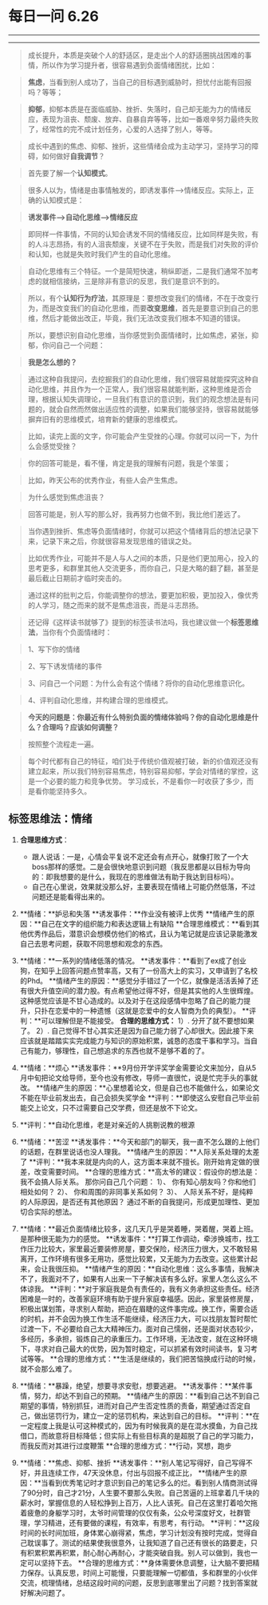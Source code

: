 # 每日一问 6.26 # 

---
<!-- toc -->
---

>成长提升，本质是突破个人的舒适区，是走出个人的舒适圈挑战困难的事情，所以作为学习提升者，很容易遇到负面情绪困扰，比如：

>**焦虑**，当看到别人成功了，当自己的目标遇到威胁时，担忧付出能有回报吗？等等；

>**抑郁**，抑郁本质是在面临威胁、挫折、失落时，自己却无能为力的情绪反应，表现为沮丧、颓废、放弃、自暴自弃等等，比如一番艰辛努力最终失败了，经常性的完不成计划任务，心爱的人选择了别人，等等。

>成长中遇到的焦虑、抑郁、挫折，这些情绪会成为主动学习，坚持学习的障碍，如何做好**自我调节**？

>首先要了解一个**认知模式**。

>很多人以为，情绪是由事情触发的，即诱发事件——>情绪反应。实际上，正确的认知模式是：

>**诱发事件——>自动化思维——>情绪反应**


>即同样一件事情，不同的认知会诱发不同的情绪反应，比如同样是失败，有的人斗志昂扬，有的人沮丧颓废，关键不在于失败，而是我们对失败的评价和认知，也就是失败时我们产生的自动化思维。


>自动化思维有三个特征。一个是简短快速，稍纵即逝，二是我们通常不加考虑的就相信接纳，三是除非有意识的反思，我们是意识不到的。


>所以，有个**认知行为疗法**，其原理是：要想改变我们的情绪，不在于改变行为，而是改变我们的自动化思维，而要**改变思维**，首先是要意识到自己的思维，然后才能做出改正，毕竟，我们无法改变我们根本不知道的错误。


>所以，要想识别自动化思维，当你感觉到负面情绪时，比如焦虑，紧张，抑郁，你问自己一个问题：

>**我是怎么想的？**


>通过这种自我提问，去挖掘我们的自动化思维，我们很容易就能探究这种自动化思维，并且作为一个正常人，我们很容易就能判断，这种思维是否合理，根据认知失调理论，一旦我们有意识的意识到，我们的观念想法是有问题的，就会自然而然做出适应性的调整，如果我们能够坚持，很容易就能够摒弃旧有的思维模式，培育新的健康的思维模式。


>比如，读完上面的文字，你可能会产生受挫的心理。你就可以问一下，为什么会感觉受挫？

>你的回答可能是，看不懂，肯定是我的理解有问题，我是个笨蛋；


>比如，昨天公布的优秀作业，有些人会产生焦虑。

>为什么感觉到焦虑沮丧？

>回答可能是，别人写的那么好，我再努力也做不到，我比他们差远了。


>当你遇到挫折、焦虑等负面情绪时，你就可以把这个情绪背后的想法记录下来，记录下来之后，你就很容易发现思维的错误之处。

>比如优秀作业，可能并不是人与人之间的本质，只是他们更加用心，投入的思考更多，和群里其他人交流更多，而你自己，只是大略的翻了翻，甚至是最后截止日期前才临时突击的。


>通过这样的批判之后，你能调整你的想法，要更加积极，更加投入，像优秀的人学习，随之而来的就不是焦虑沮丧，而是斗志昂扬。


>还记得《这样读书就够了》提到的标签读书法吗，我也建议做一个**标签思维法**，当你有个负面情绪时：


>1、写下你的情绪

>2、写下诱发情绪的事件

>3、问自己一个问题：为什么会有这个情绪？将你的自动化思维意识化。

>4、评判自动化思维，并构建合理的思维模式。


>**今天的问题是：你最近有什么特别负面的情绪体验吗？你的自动化思维是什么？合理吗？应该如何调整？**

>按照整个流程走一遍。

>每个时代都有自己的特征，咱们处于传统价值观被打破，新的价值观还没有建立起来，所以我们特别容易焦虑，特别容易抑郁，学会对情绪的掌控，这是一个必要的能力和竞争优势。
>学习成长，不是看你一时收获了多少，而是看你能坚持多久。

## 标签思维法：情绪 ##

1. **合理思维方式**：
   - 跟人说话：一是，心情会平复说不定还会有点开心，就像打败了一个大boss那样的感觉。二是会很快地意识到问题（我反思都是以目标为导向的：即我想要的是什么，我现在的思维做法有助于我达到目标吗）。
   - 自己在心里说，效果就没那么好，主要表现在情绪上可能仍然低落，不过问题还是能看得出来的。

2. **情绪：**妒忌和失落
   **诱发事件：**作业没有被评上优秀
   **情绪产生的原因：**自己在文字的组织能力和表达逻辑上有缺陷
   **合理思维模式：**看到其他优秀作品后，潜意识会想模仿他们的格式，且认为笔记就是应该记录能激发自己去思考问题，获取不同思想和观念的东西。

3. **情绪：**一系列的情绪低落的情况。
   **诱发事件：**看到了ex成了创业狗，在知乎上回答问题点赞率高，又有了一份高大上的实习，又申请到了名校的Phd。
   **情绪产生的原因：**感觉分手错过了一个亿，就像是活活丢掉了还有很大升值空间的潜力股。有点希望他过得不好，但是其实他的人生很辉煌。这种感觉应该是不甘心造成的。以及对于在这段感情中忽略了自己的能力提升，只扑在恋爱中的一种遗憾（这就是恋爱中的女人智商为负的典型）。
   **评判：**可以理解但是不能接受。
   **合理的思维方式：**
    1）. 分开了就不要想如果了。
    2）. 自己觉得不甘心其实还是因为自己能力弱了心却很大。因此接下来应该就是踏踏实实完成能力与知识的原始积累，诚恳的态度干事和学习。当自己有能力，够理性，自己想追求的东西也就不是够不着的了。

4. **情绪：**烦心
   **诱发事件：**9月份开学评奖学金需要论文来加分，自从5月中旬把论文给导师，至今也没有修改，导师一直很忙，说是忙完手头的事就改。
   **情绪产生的原因：**心里想着论文，但是自己也不能做什么，如果论文不能在毕业前发出去，自己会损失奖学金
   **评判：**即使这么安慰自己毕业前能交上论文，只不过需要自己交学费，但还是放不下论文。

5. **评判：**自动化思维，老是对亲近的人挑剔说教的根源

6. **情绪：**苦涩
   **诱发事件：**今天和部门的聊天，我一直不怎么跟的上他们的话题，在群里说话也没人理我。
   **情绪产生的原因：**人际关系处理的太差了
   **评判：**我本来就是内向的人，这方面本来就不擅长。刚开始肯定做的很差，改变需要时间。
   **合理的思维方式：**高太爷的建议：假设你的想法是：我不会搞人际关系。
    那你问自己几个问题：
    1）、 你有知心朋友吗？你和他们相处如何？
    2）、 你和周围的非同事关系如何？
    3）、 人际关系不好，是纯粹的人际原因，是否还有其他原因？
    通过不断的自我提问，形成更加理性、更加切合实际的想法。

7. **情绪：**最近负面情绪比较多，这几天几乎是哭着睡，哭着醒，哭着上班。是那种很无能为力的感觉。
   **诱发事件：**打算工作调动，牵涉换城市，找工作压力比较大，家里最近要装修房屋，要交保险，经济压力很大，又不敢轻易离开，工作环境有很多无用功，感觉比较累，又无能为力去改变。这些累计起来，会让我很压抑。
   **情绪产生的原因：**自动化思维：这么多事情，我解决不了，我面对不了，如果有人出来一下子解决该有多么好。家里人怎么这么不体谅我。
   **评判：**对于家庭我是负有责任的，我有义务承担这些责任。经济困难是一时的，改善家庭环境有助于提升家庭幸福感。因此，家里装修房屋，积极出谋划策，寻求别人帮助，把迫在眉睫的这件事完成。换工作，需要合适的时机，并不会因为换工作生活不能继续，经济压力大，可以找朋友暂时帮忙过渡一下，不必要给自己太大精神压力。面对自己懦弱，还是面对状态较少，多经历，多承担，锻炼自己的承重压力。工作环境，无法改变，就在这种环境下，寻求对自己最大的优势，因为暂时稳定，可以抓紧有效时间读书，复习考试等等。
   **合理的思维方式：**生活是继续的，我们把苦恼换成行动的时候，就不会那么难了。
   
8. **情绪：**暴躁，绝望，想要寻求安慰，想要逃避。
   **诱发事件：**某件事情，努力，却达不到自己的预期。
   **情绪产生的原因：**看到自己达不到自己期望的事情，特别抓狂，进而对自己产生否定性质的责备，期望通过否定自己，做出惩罚行为，建立一定的惩罚机构，来达到自己的目标。
   **评判：**在一定程度上我是认可这种模式的，因为有时候我真的是在混水摸鱼，为自己找借口，而故意将目标降低；但实际上有些目标真的是超脱了自己的学习能力，而我反而对其进行过度鞭策
   **合理的思维方式：**行动，冥想，跑步

9. **情绪：**焦虑、抑郁、挫折
   **诱发事件：**别人笔记写得好，自己写得不好，并且连续工作，47天没休息，付出与回报不成正比，
   **情绪产生的原因：**当看到优秀笔记时才意识到自己的笔记多么的烂。看到别人情商测试得了90分时，自己才21分，人生要不要那么失败。自己苦逼的上班拿着几千块的薪水时，掌握信息的人轻松挣到上百万，人比人该死。自己在这里打着哈欠拖着疲惫的身躯学习时，太爷时间管理的仅仅有条，公众号深度好文，社群管理，学习精进，还有要做的课程，有效率，有思考，有行动。
   **评判：**这段时间的长时间加班，身体累心崩得紧，焦虑，学习计划没有按时完成，觉得自己耽误事了。测试的结果使我很意外，让我知道了自己还有很长的路要走，只有积累积累再积累，耐心耐心再耐心，才能突破自我。别人可以做到，我也一定可以坚持下去。
   **合理的思维方式：**身体需要休息调整，让大脑不要把精力保存。认真反思，时间上可能慢，只要能理解一切都值，多和群里的小伙伴交流，梳理情绪，总结这段时间的问题，反思到底哪里出了问题？找到答案就好解决问题了。

























